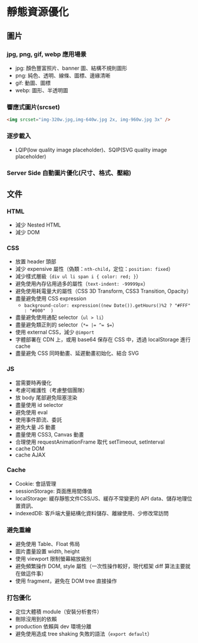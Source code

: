 # 靜態資源優化


## 圖片
### jpg, png, gif, webp 應用場景
- jpg: 顏色豐富照片、banner 圖、結構不規則圖形
- png: 純色、透明、線條、圖標、邊緣清晰
- gif: 動圖、圖標
- webp: 圖形、半透明圖

### 響應式圖片(srcset)
```html
<img srcset="img-320w.jpg,img-640w.jpg 2x, img-960w.jpg 3x" />
```

### 逐步載入
- LQIP(low quality image placeholder)、SQIP(SVG quality image placeholder)

### Server Side 自動圖片優化(尺寸、格式、壓縮)



## 文件
### HTML
- 減少 Nested HTML
- 減少 DOM

### CSS
- 放置 header 頭部
- 減少 expensive 屬性（偽類：`nth-child`，定位：`position: fixed`）
- 減少樣式層級（`div ul li span i { color: red; }`）
- 避免使用內存佔用過多的屬性（`text-indent: -99999px`）
- 避免使用耗電量大的屬性（CSS 3D Transform, CSS3 Transition, Opacity）
- 盡量避免使用 CSS expression
  - `background-color: expression((new Date()).getHours()%2 ? "#FFF" : "#000"  )`
- 盡量避免使用通配 selector（`ul > li`）
- 盡量避免類正則的 selector（`*= |= ^= $=`）
- 使用 external CSS，減少 `@import`
- 字體部署在 CDN 上，或用 base64 保存在 CSS 中，透過 localStorage 進行 cache
- 盡量避免 CSS 同時動畫、延遲動畫初始化、結合 SVG


### JS
- 當需要時再優化
- 考慮可維護性（考慮整個團隊）
- 放 body 尾部避免阻塞渲染
- 盡量使用 id selector
- 避免使用 eval
- 使用事件節流、委託
- 避免大量 JS 動畫
- 盡量使用 CSS3, Canvas 動畫
- 合理使用 requestAnimationFrame 取代 setTimeout, setInterval
- cache DOM
- cache AJAX

### Cache
- Cookie: 會話管理
- sessionStorage: 頁面應用間傳值
- localStorage: 緩存靜態文件CSS/JS、緩存不常變更的 API data、儲存地理位置資訊、
- indexedDB: 客戶端大量結構化資料儲存、離線使用、少修改常訪問

### 避免重繪
- 避免使用 Table、Float 佈局
- 圖片盡量設置 width, height
- 使用 viewport 限制螢幕縮放級別
- 避免頻繁操作 DOM, style 屬性（一次性操作較好，現代框架 diff 算法主要就在做這件事）
- 使用 fragment，避免在 DOM tree 直接操作

### 打包優化
- 定位大體積 module（安裝分析套件）
- 刪除沒用到的依賴
- production 依賴與 dev 環境分離
- 避免使用造成 tree shaking 失敗的語法（`export default`）
